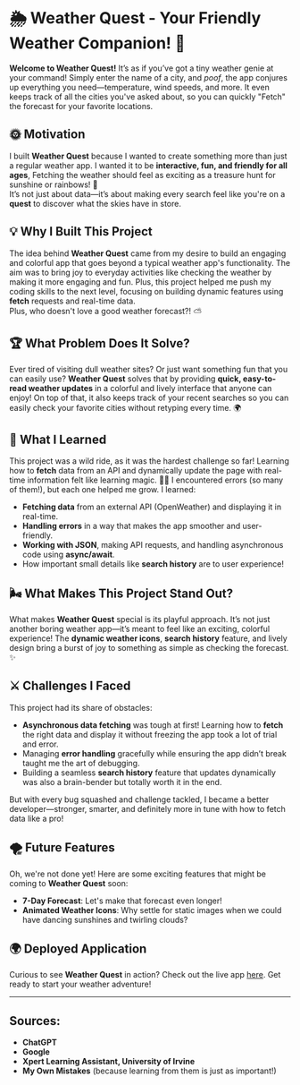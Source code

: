 # 🌦️ Weather Quest - Your Friendly Weather Companion! 🌈

**Welcome to Weather Quest!** It’s as if you’ve got a tiny weather genie at your command! Simply enter the name of a city, and *poof*, the app conjures up everything you need—temperature, wind speeds, and more. It even keeps track of all the cities you've asked about, so you can quickly "Fetch" the forecast for your favorite locations. 

## 🌞 Motivation

I built **Weather Quest** because I wanted to create something more than just a regular weather app. I wanted it to be **interactive, fun, and friendly for all ages**, Fetching the weather should feel as exciting as a treasure hunt for sunshine or rainbows! 🌈  
It’s not just about data—it’s about making every search feel like you're on a **quest** to discover what the skies have in store.

## 💡 Why I Built This Project

The idea behind **Weather Quest** came from my desire to build an engaging and colorful app that goes beyond a typical weather app's functionality. The aim was to bring joy to everyday activities like checking the weather by making it more engaging and fun. Plus, this project helped me push my coding skills to the next level, focusing on building dynamic features using **fetch** requests and real-time data.  
Plus, who doesn't love a good weather forecast?! ⛅

## 🏆 What Problem Does It Solve?

Ever tired of visiting dull weather sites? Or just want something fun that you can easily use? **Weather Quest** solves that by providing **quick, easy-to-read weather updates** in a colorful and lively interface that anyone can enjoy! On top of that, it also keeps track of your recent searches so you can easily check your favorite cities without retyping every time. 🌍

## 🧐 What I Learned

This project was a wild ride, as it was the hardest challenge so far! Learning how to **fetch** data from an API and dynamically update the page with real-time information felt like learning magic. 🧙‍♂️  I encountered errors (so many of them!), but each one helped me grow. I learned:

- **Fetching data** from an external API (OpenWeather) and displaying it in real-time.
- **Handling errors** in a way that makes the app smoother and user-friendly.
- **Working with JSON**, making API requests, and handling asynchronous code using **async/await**.
- How important small details like **search history** are to user experience!
  

## 🌬️ What Makes This Project Stand Out?

What makes **Weather Quest** special is its playful approach. It’s not just another boring weather app—it’s meant to feel like an exciting, colorful experience! The **dynamic weather icons**, **search history** feature, and lively design bring a burst of joy to something as simple as checking the forecast. ✨

## ⚔️ Challenges I Faced

This project had its share of obstacles:
- **Asynchronous data fetching** was tough at first! Learning how to **fetch** the right data and display it without freezing the app took a lot of trial and error.
- Managing **error handling** gracefully while ensuring the app didn’t break taught me the art of debugging.
- Building a seamless **search history** feature that updates dynamically was also a brain-bender but totally worth it in the end.

But with every bug squashed and challenge tackled, I became a better developer—stronger, smarter, and definitely more in tune with how to fetch data like a pro!

## 🌪️ Future Features

Oh, we're not done yet! Here are some exciting features that might be coming to **Weather Quest** soon:

- **7-Day Forecast**: Let's make that forecast even longer!
- **Animated Weather Icons**: Why settle for static images when we could have dancing sunshines and twirling clouds?

## 🌍 Deployed Application

Curious to see **Weather Quest** in action? Check out the live app [here](#). Get ready to start your weather adventure!

---

## Sources:
- **ChatGPT**
- **Google**
- **Xpert Learning Assistant, University of Irvine**
- **My Own Mistakes** (because learning from them is just as important!)
